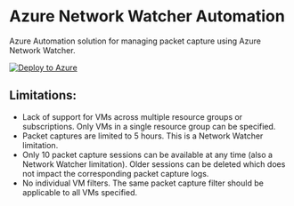# Azure Network Watcher Automation
Azure Automation solution for managing packet capture using Azure Network Watcher.

[![Deploy to Azure](http://azuredeploy.net/deploybutton.png)](https://portal.azure.com/#create/Microsoft.Template/uri/https%3A%2F%2Fraw.githubusercontent.com%2FStratusOn%2FNetworkWatcherAutomation%2Fmaster%2FNetworkWatcherDeployment%2Fazuredeploy.json)

## Limitations:

* Lack of support for VMs across multiple resource groups or subscriptions. Only VMs in a single resource group can be specified.
* Packet captures are limited to 5 hours. This is a Network Watcher limitation.
* Only 10 packet capture sessions can be available at any time (also a Network Watcher limitation). Older sessions can be deleted which does not impact the corresponding packet capture logs.
* No individual VM filters. The same packet capture filter should be applicable to all VMs specified.
